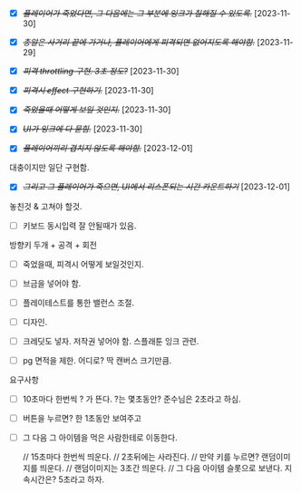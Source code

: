 - [x] ~~_플레이어가 죽었다면, 그 다음에는 그 부분에 잉크가 칠해질 수 있도록._~~ [2023-11-30]

- [x] ~~_총알은 사거리 끝에 가거나, 플레이어에게 피격되면 없어지도록 해야함._~~ [2023-11-29]

* [x] ~~_피격 throttling 구현. 3초 정도?_~~ [2023-11-30]

* [x] ~~_피격시 effect 구현하기._~~ [2023-11-30]

* [x] ~~_죽었을때 어떻게 보일 것인지._~~ [2023-11-30]

* [x] ~~_UI가 잉크에 다 묻힘._~~ [2023-11-30]

* [x] ~~_플레이어끼리 겹치지 않도록 해야함._~~ [2023-12-01]

대충이지만 일단 구현함.

- [x] ~~_그리고 그 플레이어가 죽으면, UI에서 리스폰되는 시간 카운트하기_~~ [2023-12-01]

놓친것 & 고쳐야 할것.

- [ ] 키보드 동시입력 잘 안될때가 있음.

방향키 두개 + 공격 + 회전

- [ ] 죽었을때, 피격시 어떻게 보일것인지.

- [ ] 브금을 넣어야 함.

- [ ] 플레이테스트를 통한 밸런스 조절.

- [ ] 디자인.

* [ ] 크레딧도 넣자. 저작권 넣어야 함. 스플래툰 잉크 관련.

* [ ] pg 면적을 제한. 어디로? 딱 캔버스 크기만큼.

요구사항

- [ ] 10초마다 한번씩 ? 가 뜬다. ?는 몇초동안? 준수님은 2초라고 하심.

- [ ] 버튼을 누르면? 한 1초동안 보여주고

- [ ] 그 다음 그 아이템을 먹은 사람한테로 이동한다.

  // 15초마다 한번씩 띄운다.
  // 2초뒤에는 사라진다.
  // 만약 키를 누르면? 랜덤이미지를 띄운다.
  // 랜덤이미지는 3초간 띄운다.
  // 그 다음 아이템 슬롯으로 보낸다. 지속시간은? 5초라고 하자.
